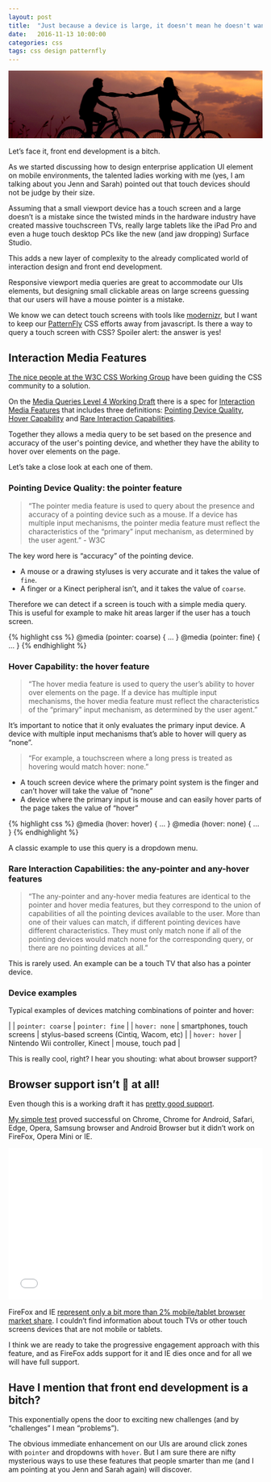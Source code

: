 ```yaml
---
layout: post
title:  "Just because a device is large, it doesn't mean he doesn't want to be touched"
date:   2016-11-13 10:00:00
categories: css
tags: css design patternfly
---
```


![Touch screens media query](/img/touch/touch.jpg)

Let’s face it, front end development is a bitch.

As we started discussing how to design enterprise application UI element on mobile environments, the talented ladies working with me (yes, I am talking about you Jenn and Sarah) pointed out that touch devices should not be judge by their size.

Assuming that a small viewport device has a touch screen and a large doesn’t is a mistake since the twisted minds in the hardware industry have created massive touchscreen TVs, really large tablets like the iPad Pro and even a huge touch desktop PCs like the new (and jaw dropping) Surface Studio.

This adds a new layer of complexity to the already complicated world of interaction design and front end development.

Responsive viewport media queries are great to accommodate our UIs elements, but designing small clickable areas on large screens guessing that our users will have a mouse pointer is a mistake.

We know we can detect touch screens with tools like [modernizr](https://modernizr.com/), but I want to keep our [PatternFly](http://www.patternfly.org/) CSS efforts away from javascript. Is there a way to query a touch screen with CSS? Spoiler alert: the answer is yes!

## Interaction Media Features

[The nice people at the W3C CSS Working Group](https://www.w3.org/Style/CSS/members.en.php3) have been guiding the CSS community to a solution.

On the [Media Queries Level 4 Working Draft](https://drafts.csswg.org/mediaqueries/) there is a spec for [Interaction Media Features](https://drafts.csswg.org/mediaqueries/#mf-interaction) that includes three definitions: [Pointing Device Quality](https://drafts.csswg.org/mediaqueries/#pointer), [Hover Capability](https://drafts.csswg.org/mediaqueries/#hover) and [Rare Interaction Capabilities](https://drafts.csswg.org/mediaqueries/#any-input).

Together they allows a media query to be set based on the presence and accuracy of the user's pointing device, and whether they have the ability to hover over elements on the page.

Let’s take a close look at each one of them.

### Pointing Device Quality: the pointer feature

> “The pointer media feature is used to query about the presence and accuracy of a pointing device such as a mouse. If a device has multiple input mechanisms, the pointer media feature must reflect the characteristics of the “primary” input mechanism, as determined by the user agent.” - W3C

The key word here is “accuracy” of the pointing device.

* A mouse or a drawing styluses is very accurate and it takes the value of `fine`.
* A finger or a Kinect peripheral isn’t, and it takes the value of `coarse`.


Therefore we can detect if a screen is touch with a simple media query. This is useful for example to make hit areas larger if the user has a touch screen.

{% highlight css %}
@media (pointer: coarse) { ... }
@media (pointer: fine) { ... }
{% endhighlight %}


### Hover Capability: the hover feature

> “The hover media feature is used to query the user’s ability to hover over elements on the page. If a device has multiple input mechanisms, the hover media feature must reflect the characteristics of the “primary” input mechanism, as determined by the user agent.”

It’s important to notice that it only evaluates the primary input device. A device with multiple input mechanisms that’s able to hover will query as “none”.

> “For example, a touchscreen where a long press is treated as hovering would match hover: none.”

* A touch screen device where the primary point system is the finger and can’t hover will take the value of “none”
* A device where the primary input is mouse and can easily hover parts of the page takes the value of “hover”

{% highlight css %}
@media (hover: hover) { ... }
@media (hover: none) { ... }
{% endhighlight %}

A classic example to use this query is a dropdown menu.

### Rare Interaction Capabilities: the any-pointer and any-hover features

> “The any-pointer and any-hover media features are identical to the pointer and hover media features, but they correspond to the union of capabilities of all the pointing devices available to the user. More than one of their values can match, if different pointing devices have different characteristics. They must only match none if all of the pointing devices would match none for the corresponding query, or there are no pointing devices at all.”

This is rarely used. An example can be a touch TV that also has a pointer device.

### Device examples

Typical examples of devices matching combinations of pointer and hover:

|   | `pointer: coarse` | `pointer: fine` |
| `hover: none` | smartphones, touch screens | stylus-based screens (Cintiq, Wacom, etc) |
| `hover: hover` | Nintendo Wii controller, Kinect | mouse, touch pad |

This is really cool, right? I hear you shouting: what about browser support?

## Browser support isn’t :poop: at all!

Even though this is a working draft it has [pretty good support](http://caniuse.com/#feat=css-media-interaction).

[My simple test](http://codepen.io/andresgalante/pen/bBEJKg?editors=0100) proved successful on Chrome, Chrome for Android, Safari, Edge, Opera, Samsung browser and Android Browser but it didn’t work on FireFox, Opera Mini or IE.

<iframe height='300' scrolling='no' title='Touch screen test' src='//codepen.io/andresgalante/embed/bBEJKg/?height=300&theme-id=20015&default-tab=css,result&embed-version=2' frameborder='no' allowtransparency='true' allowfullscreen='true' style='width: 100%;'>
</iframe>

FireFox and IE [represent only a bit more than 2% mobile/tablet browser market share](https://www.netmarketshare.com/browser-market-share.aspx?qprid=0&qpcustomd=1). I couldn’t find information about touch TVs or other touch screens devices that are not mobile or tablets.

I think we are ready to take the progressive engagement approach with this feature, and as FireFox adds support for it and IE dies once and for all we will have full support.

## Have I mention that front end development is a bitch?

This exponentially opens the door to exciting new challenges (and by “challenges” I mean “problems”).

The obvious immediate enhancement on our UIs are around click zones with `pointer` and dropdowns with `hover`. But I am sure there are nifty mysterious ways to use these features that people smarter than me (and I am pointing at you Jenn and Sarah again) will discover.
